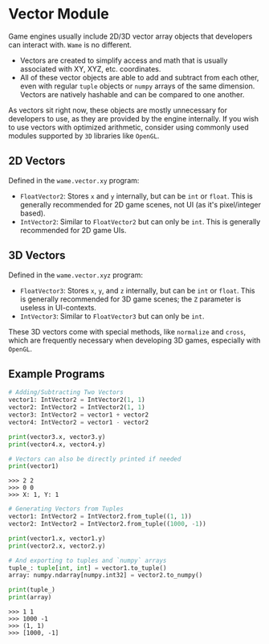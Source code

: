 # Vector Module
Game engines usually include 2D/3D vector array objects that developers can interact with. `Wame` is no different.
- Vectors are created to simplify access and math that is usually associated with XY, XYZ, etc. coordinates.
- All of these vector objects are able to add and subtract from each other, even with regular `tuple` objects or `numpy` arrays of the same dimension. Vectors are natively hashable and can be compared to one another.

As vectors sit right now, these objects are mostly unnecessary for developers to use, as they are provided by the engine internally. If you wish to use vectors with optimized arithmetic, consider using commonly used modules supported by `3D` libraries like `OpenGL`.

## 2D Vectors
Defined in the `wame.vector.xy` program:
- `FloatVector2`: Stores `x` and `y` internally, but can be `int` or `float`. This is generally recommended for 2D game scenes, not UI (as it's pixel/integer based).
- `IntVector2`: Similar to `FloatVector2` but can only be `int`. This is generally recommended for 2D game UIs.

## 3D Vectors
Defined in the `wame.vector.xyz` program:
- `FloatVector3`: Stores `x`, `y`, and `z` internally, but can be `int` or `float`. This is generally recommended for 3D game scenes; the `Z` parameter is useless in UI-contexts.
- `IntVector3`: Similar to `FloatVector3` but can only be `int`.

These 3D vectors come with special methods, like `normalize` and `cross`, which are frequently necessary when developing 3D games, especially with `OpenGL`.

## Example Programs
```python
# Adding/Subtracting Two Vectors
vector1: IntVector2 = IntVector2(1, 1)
vector2: IntVector2 = IntVector2(1, 1)
vector3: IntVector2 = vector1 + vector2
vector4: IntVector2 = vector1 - vector2

print(vector3.x, vector3.y)
print(vector4.x, vector4.y)

# Vectors can also be directly printed if needed
print(vector1)
```
```
>>> 2 2
>>> 0 0
>>> X: 1, Y: 1
```
```python
# Generating Vectors from Tuples
vector1: IntVector2 = IntVector2.from_tuple((1, 1))
vector2: IntVector2 = IntVector2.from_tuple((1000, -1))

print(vector1.x, vector1.y)
print(vector2.x, vector2.y)

# And exporting to tuples and `numpy` arrays
tuple_: tuple[int, int] = vector1.to_tuple()
array: numpy.ndarray[numpy.int32] = vector2.to_numpy()

print(tuple_)
print(array)
```
```
>>> 1 1
>>> 1000 -1
>>> (1, 1)
>>> [1000, -1]
```